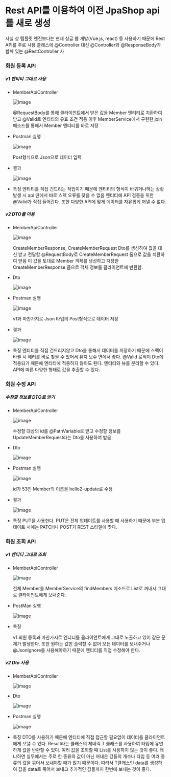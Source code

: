# Rest API를 이용하여 이전 JpaShop api를 새로 생성

사실 상 템플릿 엔진보다는 현재 싱글 웹 개발(Vue.js, react) 등 사용하기 때문에 Rest API를 주로 사용
클래스에 @Controller 대신 @Controller와 @ResponseBody가 함께 있는 @RestController 사

### 회원 등록 API

##### v1 엔티티 그대로 사용

+ MemberApiController

  ![image](https://github.com/ManchanTime/TrashBoys/assets/127479677/d247f1c6-c490-4711-9529-61d81ff92e6e)

  @RequestBody를 통해 클라이언트에서 받은 값을 Member 엔티티로 치환하여 받고 @Valid로 엔티티의 유효 조건 적용
  이후 MemberService에서 구현한 join 메소드를 통해서 Member 엔티티를 바로 저장

+ Postman 실행

  ![image](https://github.com/ManchanTime/TrashBoys/assets/127479677/1060c162-2681-4a88-9afe-268403d71a7f)

  Post형식으로 Json으로 데이터 입력

+ 결과

  ![image](https://github.com/ManchanTime/TrashBoys/assets/127479677/c4b90d6a-9be3-4dd2-a274-0960b1b1a41d)

+ 특징
  엔티티를 직접 건드리는 작업이기 때문에 엔티티의 형식이 바뀌거나하는 상황 발생 시 api 딴에서 바로 스펙 오류를 찾을 수 없음
  엔티티에 API 검증을 위한 @Valid가 직접 들어간다. 또한 다양한 API에 맞게 데이터를 자유롭게 꺼낼 수 없다.

##### v2 DTO를 이용

+ MemberApiController

  ![image](https://github.com/ManchanTime/TrashBoys/assets/127479677/a0391f54-3232-4960-b799-871ce9b936b6)

  CreateMemberResponse, CreateMemberRequest Dto를 생성하여 값을 대신 받고 전달함
  @RequestBody로 CreateMemberRequest 폼으로 값을 치환하여 받음
  이 값을 토대로 Member 객체를 생성하고 저장한  CreateMemberResponse 폼으로 객체 정보를 클라이언트에 반환함.

+ Dto

  ![image](https://github.com/ManchanTime/TrashBoys/assets/127479677/4c573c46-0c23-4c55-957b-7340be8cbb4f)

+ Postman 실행

  ![image](https://github.com/ManchanTime/TrashBoys/assets/127479677/4c1b8779-f2ce-4f78-9da3-294f86b01c5f)

  v1과 마찬가지로 Json 타입의 Post형식으로 데이터 저장

+ 결과

  ![image](https://github.com/ManchanTime/TrashBoys/assets/127479677/bec2af3d-d006-4fe1-adf3-e800864f28b1)

+ 특징
  엔티티를 직접 건드리지않고 Dto를 통해서 데이터를 저장하기 때문에 스펙이 바뀔 시 에러를 바로 찾을 수 있어서 유지 보수 면에서 좋다.
  @Valid 로직이 Dto에 적용되기 때문에 엔티티에 적용하지 않아도 된다.
  엔티티와 뷰를 분리할 수 있다.
  API에 따른 다양한 형태로 값을 추출할 수 있다.

### 회원 수정 API

##### 수정할 정보를 DTO로 받기

+ MemberApiController

  ![image](https://github.com/ManchanTime/TrashBoys/assets/127479677/47e1bfee-2d53-49cc-8e80-0801abc21998)

  수정할 대상의 id를 @PathVariable로 받고 수정할 정보를 UpdateMemberRequest라는 Dto를 사용하여 받음

+ Dto

  ![image](https://github.com/ManchanTime/TrashBoys/assets/127479677/00fef53a-a7fa-42d9-97e1-8a4f6c398c3d)

+ Postman 실행

  ![image](https://github.com/ManchanTime/TrashBoys/assets/127479677/2725a8a6-4e1c-4b0c-af59-6328a39fd74c)

  id가 53인 Member의 이름을 hello2-update로 수정

+ 결과

  ![image](https://github.com/ManchanTime/TrashBoys/assets/127479677/d7bce97a-cddd-48d2-8c0b-05c1ca695e68)

+ 특징
  PUT을 사용한다. PUT은 전체 업데이트를 사용할 때 사용하기 때문에 부분 업데이트 시에는 PATCH나 POST가 REST 스타일에 맞다.

### 회원 조회 API

##### v1 엔티티 그대로 조회

+ MemberApiController

  ![image](https://github.com/ManchanTime/TrashBoys/assets/127479677/e34dcb82-74b5-46ff-8f46-ea2fa6929eed)

  전체 Member를 MemberService의 findMembers 메소드로 List로 꺼내서 그대로 클라이언트에게 보내준다.

+ PostMan 실행

  ![image](https://github.com/ManchanTime/TrashBoys/assets/127479677/7aefb06b-bd61-404f-a340-9e501b06d5cb)

+ 특징

  v1 회원 등록과 마찬가지로 엔티티를 클라이언트에게 그대로 노출하고 있어 같은 문제가 발생한다.
  또한 원하는 값만 출력할 수 없어 모든 데이터를 보내주거나 @JsonIgnore를 사용해야하기 때문에 엔티티를 직접 수정해야 한다.

##### v2 Dto 사용

+ MemberApiController

  ![image](https://github.com/ManchanTime/TrashBoys/assets/127479677/b8728fa5-4f0c-406b-b262-f2d526cf22a0)

+ Dto

  ![image](https://github.com/ManchanTime/TrashBoys/assets/127479677/929b3332-547a-416a-a729-ac66fee30e14)

+ Postman 실행

  ![image](https://github.com/ManchanTime/TrashBoys/assets/127479677/10911e9f-b5d4-4e0c-99ce-b03267bc5824)

+ 특징
  DTO를 사용하기 때문에 엔티티에 직접 접근할 필요없이 데이터를 클라이언트에게 보낼 수 있다.
  Result라는 클래스의 제네릭 T 클래스를 사용하여 타입에 유연하게 값을 반환할 수 있다.
  여러 값을 조회할 때 List를 사용하지 않는 것이 좋다. 왜냐하면 실무에서는 주로 한 종류의 값이 아닌 꺼내온 값들의 개수나 타입 등
  여러 종류의 값을 묶어서 보내야할 때가 많기 때문이다. 따라서 T클래스인 data를 생성하여 값을 data로 묶어서 보내고 추가적인 값들까지 한번에 보내는 것이 좋다.
